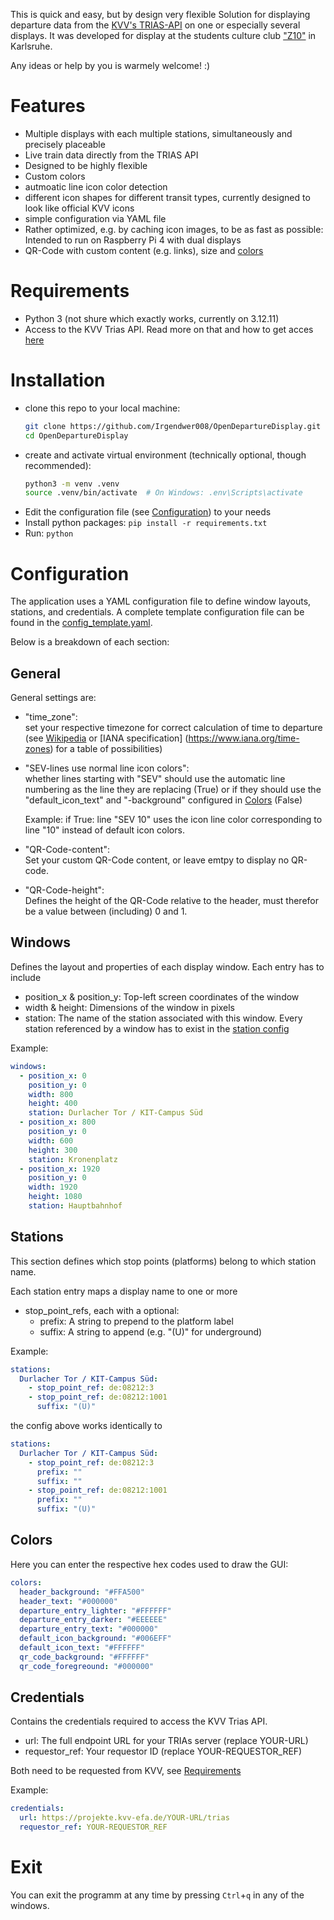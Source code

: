 This is quick and easy, but by design very flexible Solution for displaying departure data from the [KVV's TRIAS-API](https://www.kvv.de/fahrplan/fahrplaene/open-data.html) on one or especially several displays. It was developed for display at the students culture club ["Z10"](https://z10.info) in Karlsruhe.

Any ideas or help by you is warmely welcome! :)

# Features
- Multiple displays with each multiple stations, simultaneously and precisely placeable
- Live train data directly from the TRIAS API
- Designed to be highly flexible
- Custom colors
- autmoatic line icon color detection
- different icon shapes for different transit types, currently designed to look like official KVV icons
- simple configuration via YAML file
- Rather optimized, e.g. by caching icon images, to be as fast as possible: Intended to run on Raspberry Pi 4 with dual displays
- QR-Code with custom content (e.g. links), size and [colors](#colors)

# Requirements
- Python 3 (not shure which exactly works, currently on 3.12.11)
- Access to the KVV Trias API. Read more on that and how to get acces [here](https://www.kvv.de/fahrplan/fahrplaene/open-data.html)

# Installation
- clone this repo to your local machine:
    ```sh
    git clone https://github.com/Irgendwer008/OpenDepartureDisplay.git
    cd OpenDepartureDisplay
    ```
- create and activate virtual environment (technically optional, though recommended):
    ```sh
    python3 -m venv .venv
    source .venv/bin/activate  # On Windows: .env\Scripts\activate
    ```
- Edit the configuration file (see [Configuration](#configuration)) to your needs
- Install python packages: `pip install -r requirements.txt`
- Run: `python`

# Configuration
The application uses a YAML configuration file to define window layouts, stations, and credentials. A complete template configuration file can be found in the [config_template.yaml](https://github.com/Irgendwer008/OpenDepartureDisplay/blob/main/config_template.yaml).

Below is a breakdown of each section:

## General

General settings are:
- "time_zone": \
  set your respective timezone for correct calculation of time to departure (see [Wikipedia](https://en.wikipedia.org/wiki/List_of_tz_database_time_zones) or [IANA specification] (https://www.iana.org/time-zones) for a table of possibilities)
- "SEV-lines use normal line icon colors": \
  whether lines starting with "SEV" should use the automatic line numbering as the line they are replacing (True) or if they should use the "default_icon_text" and "-background" configured in [Colors](#colors) (False)

  Example: if True: line "SEV 10" uses the icon line color corresponding to line "10" instead of default icon colors.
- "QR-Code-content": \
  Set your custom QR-Code content, or leave emtpy to display no QR-code.
- "QR-Code-height": \
  Defines the height of the QR-Code relative to the header, must therefor be a value between (including) 0 and 1.

## Windows
Defines the layout and properties of each display window. Each entry has to include

- position_x & position_y: Top-left screen coordinates of the window
- width & height: Dimensions of the window in pixels
- station: The name of the station associated with this window. Every station referenced by a window has to exist in the [station config](#stations)

Example:
```yaml
windows:
  - position_x: 0
    position_y: 0
    width: 800
    height: 400
    station: Durlacher Tor / KIT-Campus Süd
  - position_x: 800
    position_y: 0
    width: 600
    height: 300
    station: Kronenplatz
  - position_x: 1920
    position_y: 0
    width: 1920
    height: 1080
    station: Hauptbahnhof
```

## Stations
This section defines which stop points (platforms) belong to which station name.

Each station entry maps a display name to one or more 
- stop_point_refs, each with a optional:
    - prefix: A string to prepend to the platform label
    - suffix: A string to append (e.g. "(U)" for underground)

Example: 

```yaml
stations:
  Durlacher Tor / KIT-Campus Süd:
    - stop_point_ref: de:08212:3
    - stop_point_ref: de:08212:1001
      suffix: "(U)"
```

the config above works identically to

```yaml
stations:
  Durlacher Tor / KIT-Campus Süd:
    - stop_point_ref: de:08212:3
      prefix: ""
      suffix: ""
    - stop_point_ref: de:08212:1001
      prefix: ""
      suffix: "(U)"
```


## Colors

Here you can enter the respective hex codes used to draw the GUI:
```yaml
colors:
  header_background: "#FFA500"
  header_text: "#000000"
  departure_entry_lighter: "#FFFFFF"
  departure_entry_darker: "#EEEEEE"
  departure_entry_text: "#000000"
  default_icon_background: "#006EFF"
  default_icon_text: "#FFFFFF"
  qr_code_background: "#FFFFFF"
  qr_code_foregreound: "#000000"
```
## Credentials

Contains the credentials required to access the KVV Trias API.

- url: The full endpoint URL for your TRIAs server (replace YOUR-URL)
- requestor_ref: Your requestor ID (replace YOUR-REQUESTOR_REF)

Both need to be requested from KVV, see [Requirements](#requirements)

Example:

```yaml
credentials:
  url: https://projekte.kvv-efa.de/YOUR-URL/trias
  requestor_ref: YOUR-REQUESTOR_REF
```

# Exit
You can exit the programm at any time by pressing `Ctrl`+`q` in any of the windows.
